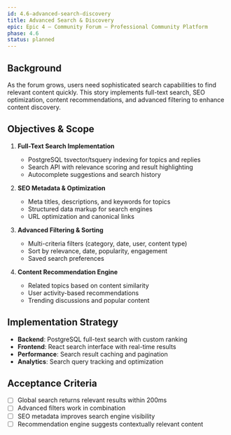 ```yaml
---
id: 4.6-advanced-search-discovery
title: Advanced Search & Discovery
epic: Epic 4 – Community Forum – Professional Community Platform
phase: 4.6
status: planned
---
```


## Background
As the forum grows, users need sophisticated search capabilities to find relevant content quickly. This story implements full-text search, SEO optimization, content recommendations, and advanced filtering to enhance content discovery.

## Objectives & Scope
1. **Full-Text Search Implementation**
   - PostgreSQL tsvector/tsquery indexing for topics and replies
   - Search API with relevance scoring and result highlighting
   - Autocomplete suggestions and search history

2. **SEO Metadata & Optimization**
   - Meta titles, descriptions, and keywords for topics
   - Structured data markup for search engines
   - URL optimization and canonical links

3. **Advanced Filtering & Sorting**
   - Multi-criteria filters (category, date, user, content type)
   - Sort by relevance, date, popularity, engagement
   - Saved search preferences

4. **Content Recommendation Engine**
   - Related topics based on content similarity
   - User activity-based recommendations
   - Trending discussions and popular content

## Implementation Strategy
- **Backend**: PostgreSQL full-text search with custom ranking
- **Frontend**: React search interface with real-time results
- **Performance**: Search result caching and pagination
- **Analytics**: Search query tracking and optimization

## Acceptance Criteria
- [ ] Global search returns relevant results within 200ms
- [ ] Advanced filters work in combination
- [ ] SEO metadata improves search engine visibility
- [ ] Recommendation engine suggests contextually relevant content